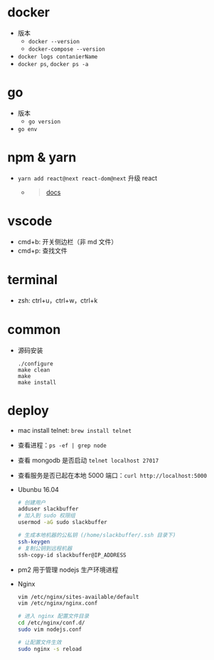 # docker
- 版本
    - `docker --version`
    - `docker-compose --version`
- `docker logs contanierName`
- `docker ps`, `docker ps -a`  <!-- contanier -->
# go
- 版本
    - `go version`
- `go env`
# npm & yarn
- `yarn add react@next react-dom@next` 升级 react
    - > [docs](https://docs.npmjs.com/)
# vscode
- cmd+b: 开关侧边栏（非 md 文件）
- cmd+p: 查找文件
# terminal
- zsh: ctrl+u，ctrl+w，ctrl+k
# common
- 源码安装

    ```
    ./configure
    make clean
    make
    make install
    ```

# deploy
- mac install telnet: `brew install telnet`
- 查看进程：`ps -ef | grep node`
- 查看 mongodb 是否启动 `telnet localhost 27017`
- 查看服务是否已起在本地 5000 端口：`curl http://localhost:5000`
- Ubunbu 16.04

    ```bash
    # 创建用户
    adduser slackbuffer
    # 加入到 sudo 权限组
    usermod -aG sudo slackbuffer

    # 生成本地机器的公私钥 (/home/slackbuffer/.ssh 目录下)
    ssh-keygen
    # 复制公钥到远程机器
    ssh-copy-id slackbuffer@IP_ADDRESS
    ```

- pm2 用于管理 nodejs 生产环境进程
- Nginx

    ```bash
    vim /etc/nginx/sites-available/default
    vim /etc/nginx/nginx.conf

    # 进入 nginx 配置文件目录
    cd /etc/nginx/conf.d/
    sudo vim nodejs.conf

    # 让配置文件生效
    sudo nginx -s reload
    ``` 